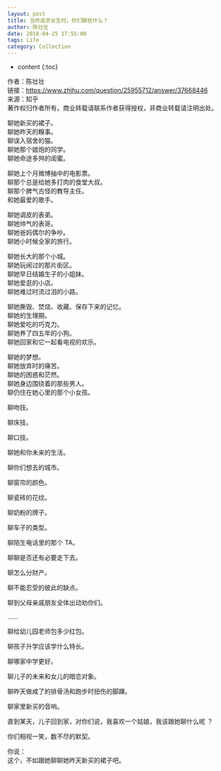 ```yaml
---
layout: post
title: 当你追求女生时，你们聊些什么？
author: 陈壮壮
date: 2018-04-25 17:55:00
tags: Life
category: Collection
---
```

* content
{:toc}

作者：陈壮壮  
链接：https://www.zhihu.com/question/25955712/answer/37668446      
来源：知乎   
著作权归作者所有。商业转载请联系作者获得授权，非商业转载请注明出处。





聊她新买的裙子。  
聊她昨天的糗事。   
聊误入宿舍的猫。   
聊她那个娘炮的同学。   
聊她命途多舛的闺蜜。  
    
聊她上个月微博抽中的电影票。   
聊那个总是给她多打肉的食堂大叔。   
聊那个脾气古怪的教导主任。   
和她最爱的歌手。    
   
聊她调皮的表弟。   
聊她帅气的表哥。   
聊她爸妈偶尔的争吵。   
聊她小时候全家的旅行。  
    
聊她长大的那个小城。   
聊她玩闹过的那片街区。   
聊她早日结婚生子的小姐妹。   
聊她爱逛的小店。        
聊她难过时流过泪的小路。     
   
聊她撕毁、焚烧、收藏、保存下来的记忆。   
聊她的生理期。   
聊她爱吃的巧克力。   
聊她养了四五年的小狗。   
聊她回家和它一起看电视的欢乐。    
    
聊她的梦想。   
聊她放弃时的痛苦。   
聊她的困惑和茫然。   
聊她身边围绕着的那些男人。   
聊仍住在她心里的那个小女孩。    
    
聊吻技。   

聊床技。   

聊口技。   

聊她和你未来的生活。   

聊你们想去的城市。    
    
聊窗帘的颜色。  

聊瓷砖的花纹。  

聊奶粉的牌子。    

聊车子的类型。  

聊陌生电话里的那个 TA。 
 
聊聊是否还有必要走下去。  

聊怎么分财产。   

聊不能忍受的彼此的缺点。   

聊到父母亲戚朋友全体出动劝你们。   
    
……  
    
聊给幼儿园老师包多少红包。  
 
聊孩子升学应该学什么特长。  

聊哪家中学更好。   

聊儿子的未来和女儿的暗恋对象。   

聊昨天做咸了的排骨汤和跑步时扭伤的脚踝。   

聊家里新买的音响。  
    
直到某天，儿子回到家，对你们说，我喜欢一个姑娘，我该跟她聊什么呢 ？  

你们相视一笑，数不尽的默契。   
  
你说：   
这个，不如跟她聊聊她昨天新买的裙子吧。    